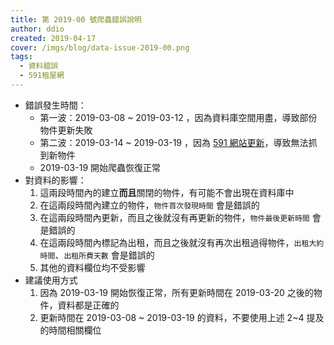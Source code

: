 ```yaml
---
title: 第 2019-00 號爬蟲錯誤說明
author: ddio
created: 2019-04-17
cover: /imgs/blog/data-issue-2019-00.png
tags:
  - 資料錯誤
  - 591租屋網
---
```


- 錯誤發生時間：
  - 第一波：2019-03-08 ~ 2019-03-12 ，因為資料庫空間用盡，導致部份物件更新失敗
  - 第二波：2019-03-14 ~ 2019-03-19 ，因為 [591 網站更新](https://github.com/g0v/tw-rental-house-data/issues/27)，導致無法抓到新物件
  - 2019-03-19 開始爬蟲恢復正常
  <!--more-->
- 對資料的影響：
  1. 這兩段時間內的建立**而且**關閉的物件，有可能不會出現在資料庫中
  2. 在這兩段時間內建立的物件，`物件首次發現時間` 會是錯誤的
  3. 在這兩段時間內更新，而且之後就沒有再更新的物件，`物件最後更新時間` 會是錯誤的
  4. 在這兩段時間內標記為出租，而且之後就沒有再次出租過得物件，`出租大約時間`、`出租所費天數` 會是錯誤的
  5. 其他的資料欄位均不受影響
- 建議使用方式
  1. 因為 2019-03-19 開始恢復正常，所有更新時間在 2019-03-20 之後的物件，資料都是正確的
  2. 更新時間在 2019-03-08 ~ 2019-03-19 的資料，不要使用上述 2~4 提及的時間相關欄位
